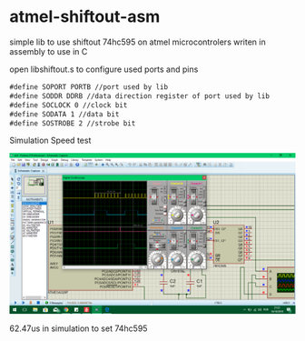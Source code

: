 # atmel-shiftout-asm
simple lib to use shiftout 74hc595 on atmel microcontrolers writen in assembly to use in C

open libshiftout.s to configure used ports and pins
```
#define SOPORT PORTB //port used by lib
#define SODDR DDRB //data direction register of port used by lib
#define SOCLOCK 0 //clock bit
#define SODATA 1 //data bit
#define SOSTROBE 2 //strobe bit
```
Simulation Speed test

![speed test of lib](https://github.com/EltonBR/atmel-shiftout-asm/raw/master/libshiftASM.png)

62.47us in simulation to set 74hc595
